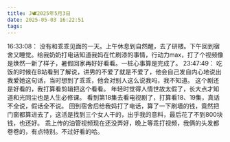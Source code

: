 ```yaml
---
title: J🕊️2025年5月3日
date: 2025-05-03 16:22:51
tags:
---
```

16:33:08：
没有和乖乖见面的一天。上午休息到自然醒，去了研楼。下午回到宿舍又睡觉。给我奶奶打电话知道我妈在忙刷漆的事情，行动力max，打了个视频像是焕然一新了样子，暑假回家再好好看看。一桩心事算是完成了。
23:47:49：
吃饭的时候在B站看到了解说，讲男的不爱了就是不爱了，他会自己发自内心地说出我爱她这句话，当时想到了乖乖，他会对别人这么说我吗，我不知道。
这个剧还是好看的，我打算看剪辑把这个看看。
年轻时觉得人情世故太假了，长大点才知道和光同尘也是人生必修课。
看到第18集去看电视剧了，打算看18、19集，真话不全说，假话全不说。
回到宿舍后给我妈打了电话，算了一下刷墙的钱，竟然把门窗都算进去了，这活是找到三个女人干的，出乎我的意料，最后花了不到800块钱，也还好。
乖上传的油管视频现在还没弄好，晚上等乖打视频，我俩的头发都卷卷的，有点特别。不过好看的哈。